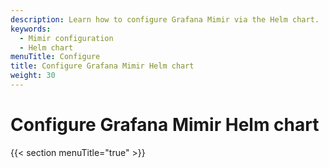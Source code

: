 ```yaml
---
description: Learn how to configure Grafana Mimir via the Helm chart.
keywords:
  - Mimir configuration
  - Helm chart
menuTitle: Configure
title: Configure Grafana Mimir Helm chart
weight: 30
---
```


# Configure Grafana Mimir Helm chart

{{< section menuTitle="true" >}}
